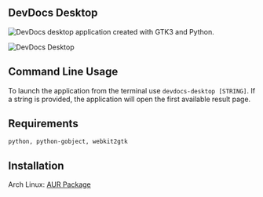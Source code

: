 ## DevDocs Desktop

![DevDocs](https://github.com/Thibaut/devdocs) desktop application created with GTK3 and Python.

![DevDocs Desktop](https://github.com/hardpixel/devdocs-desktop/raw/master/screenshot.png)

## Command Line Usage

To launch the application from the terminal use `devdocs-desktop [STRING]`.
If a string is provided, the application will open the first available result page.

## Requirements

    python, python-gobject, webkit2gtk

## Installation

Arch Linux: [AUR Package](https://aur.archlinux.org/packages/devdocs-desktop)
